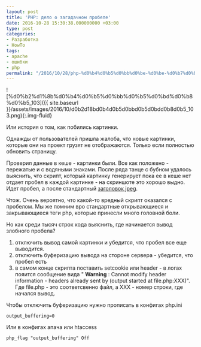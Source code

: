 ```yaml
---
layout: post
title: 'PHP: дело о загадачном пробеле'
date: 2016-10-28 15:30:38.000000000 +03:00
type: post
categories:
- Разработка
- HowTo
tags:
- apache
- ошибки
- php
permalink: "/2016/10/28/php-%d0%b4%d0%b5%d0%bb%d0%be-%d0%be-%d0%b7%d0%b0%d0%b3%d0%b0%d0%b4%d0%b0%d1%87%d0%bd%d0%be%d0%bc-%d0%bf%d1%80%d0%be%d0%b1%d0%b5%d0%bb%d0%b5/"
---
```

![%d0%b2%d1%8b%d0%b4%d0%b5%d0%bb%d0%b5%d0%bd%d0%b8%d0%b5_103]({{ site.baseurl }}/assets/images/2016/10/d0b2d18bd0b4d0b5d0bbd0b5d0bdd0b8d0b5_103.png){:.img-fluid}

Или история о том, как побились картинки.

Однажды от пользователей пришла жалоба, что новые картинки, которые они на проект грузят не отображаются. Только если полностью обновить страницу.

Проверил данные в кеше - картинки были. Все как положено - пережатые и с водяными знаками. После ряда танце с бубном удалось выяснить, что скрипт, который картинку генерирует пока ее в кеше нет отдает пробел в каждой картинке - на скриншоте это хорошо выдно. Идет пробел, а после стандартный [заголовок jpeg](https://en.wikipedia.org/wiki/JPEG_File_Interchange_Format#File_format_structure).

Чтож. Очень вероятно, что какой-то вредный скрипт оказался с пробелом. Мы же помним вро стандартные открывающиеся и закрывающиеся теги php, которые принесли много головной боли.

Но как среди тысяч строк кода выяснить, где начинается вывод злобного пробела?

1. отключить вывод самой картинки и убедится, что пробел все еще выводится.
2. отключить буферизацию вывода на стороне сервера - убедится, что пробел есть
3. в самом конце скрипта поставить setcookie или header - в логах пояится сообщение вида " **Warning** : Cannot modify header information - headers already sent by (output started at file.php:XXX)". Где file.php - это соответсвенно файл, а XXX - номер строки, где начался вывод.

Чтобы отключить буферизацию нужно прописать в конфигах php.ini

```
output_buffering=0
```

Или в конфигах апача или htaccess

```
php_flag "output_buffering" Off
```

